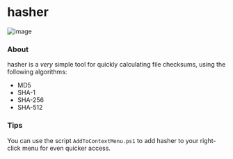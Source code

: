 # hasher

![image](http://i.imgur.com/XN2AMcA.png)

### About

hasher is a _very_ simple tool for quickly calculating file checksums, using the following algorithms:

 - MD5
 - SHA-1
 - SHA-256
 - SHA-512

### Tips

 You can use the script `AddToContextMenu.ps1` to add hasher to your right-click menu for even quicker access.